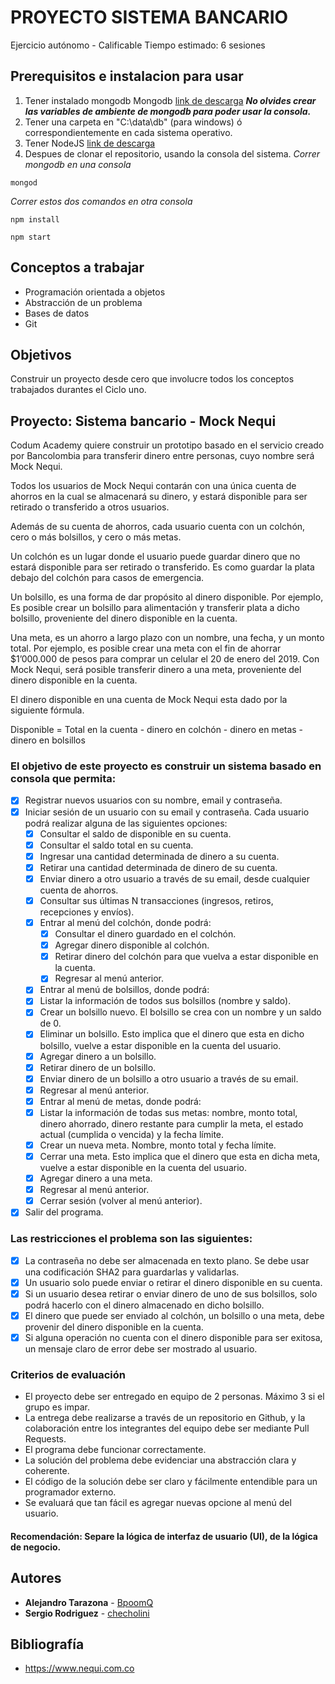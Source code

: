 # PROYECTO SISTEMA BANCARIO
Ejercicio autónomo - Calificable
Tiempo estimado: 6 sesiones

## Prerequisitos e instalacion para usar
1. Tener instalado mongodb Mongodb [link de descarga](https://www.mongodb.com/es/download-center?jmp=nav)
  _**No olvides crear las variables de ambiente de mongodb para poder usar la consola.**_
2. Tener una carpeta en "C:\data\db" (para windows) ó correspondientemente en cada sistema operativo.
3. Tener NodeJS [link de descarga](https://nodejs.org/es/download/)
4. Despues de clonar el repositorio, usando la consola del sistema.
_Correr mongodb en una consola_
```
mongod
```
_Correr estos dos comandos en otra consola_
```
npm install
```
```
npm start
```

## Conceptos a trabajar
* Programación orientada a objetos
* Abstracción de un problema
* Bases de datos
* Git

## Objetivos
Construir un proyecto desde cero que involucre todos los conceptos trabajados durantes el Ciclo uno.

## Proyecto: Sistema bancario - Mock Nequi
Codum Academy quiere construir un prototipo basado en el servicio creado por Bancolombia para transferir dinero entre personas, cuyo nombre será Mock Nequi.

Todos los usuarios de Mock Nequi contarán con una única cuenta de ahorros en la cual se almacenará su dinero, y estará disponible para ser retirado o transferido a otros usuarios.

Además de su cuenta de ahorros, cada usuario cuenta con un colchón, cero o más bolsillos, y cero o más metas.

Un colchón es un lugar donde el usuario puede guardar dinero que no estará disponible para ser retirado o transferido. Es como guardar la plata debajo del colchón para casos de emergencia.

Un bolsillo, es una forma de dar propósito al dinero disponible. Por ejemplo, Es posible crear un bolsillo para alimentación y transferir plata a dicho bolsillo, proveniente del dinero disponible en la cuenta.

Una meta, es un ahorro a largo plazo con un nombre, una fecha, y un monto total. Por ejemplo, es posible crear una meta con el fin de ahorrar $1’000.000 de pesos para comprar un celular el 20 de enero del 2019. Con Mock Nequi, será posible transferir dinero a una meta, proveniente del dinero disponible en la cuenta.

El dinero disponible en una cuenta de Mock Nequi esta dado por la siguiente fórmula.

Disponible = Total en la cuenta - dinero en colchón - dinero en metas - dinero en bolsillos

### El objetivo de este proyecto es construir un sistema basado en consola que permita:

* [x] Registrar nuevos usuarios con su nombre, email y contraseña.
* [x] Iniciar sesión de un usuario con su email y contraseña. Cada usuario podrá realizar alguna de las siguientes opciones:
  * [x] Consultar el saldo de disponible en su cuenta.
  * [x] Consultar el saldo total en su cuenta.
  * [x] Ingresar una cantidad determinada de dinero a su cuenta.
  * [x] Retirar una cantidad determinada de dinero de su cuenta.
  * [x] Enviar dinero a otro usuario a través de su email, desde cualquier cuenta de ahorros.
  * [x] Consultar sus últimas N transacciones (ingresos, retiros, recepciones y envíos).
  * [x] Entrar al menú del colchón, donde podrá:
    * [x] Consultar el dinero guardado en el colchón.
    * [x] Agregar dinero disponible al colchón.
    * [x] Retirar dinero del colchón para que vuelva a estar disponible en la cuenta.
    * [x] Regresar al menú anterior.
  * [x] Entrar al menú de bolsillos, donde podrá:
  * [x] Listar la información de todos sus bolsillos (nombre y saldo).
  * [x] Crear un bolsillo nuevo. El bolsillo se crea con un nombre y un saldo de 0.
  * [x] Eliminar un bolsillo. Esto implica que el dinero que esta en dicho bolsillo, vuelve a estar disponible en la cuenta del usuario.
  * [x] Agregar dinero a un bolsillo.
  * [x] Retirar dinero de un bolsillo.
  * [x] Enviar dinero de un bolsillo a otro usuario a través de su email.
  * [x] Regresar al menú anterior.
  * [x] Entrar al menú de metas, donde podrá:
  * [x] Listar la información de todas sus metas: nombre, monto total, dinero ahorrado, dinero restante para cumplir la meta, el estado actual (cumplida o vencida) y la fecha límite.
  * [x] Crear un nueva meta. Nombre, monto total y fecha límite.
  * [x] Cerrar una meta. Esto implica que el dinero que esta en dicha meta, vuelve a estar disponible en la cuenta del usuario.
  * [x] Agregar dinero a una meta.
  * [x] Regresar al menú anterior.
  * [x] Cerrar sesión (volver al menú anterior).
* [x] Salir del programa.

### Las restricciones el problema son las siguientes:
  * [x] La contraseña no debe ser almacenada en texto plano. Se debe usar una codificación SHA2 para guardarlas y validarlas.
  * [x] Un usuario solo puede enviar o retirar el dinero disponible en su cuenta.
  * [x] Si un usuario desea retirar o enviar dinero de uno de sus bolsillos, solo podrá hacerlo con el dinero almacenado en dicho bolsillo.
  * [x] El dinero que puede ser enviado al colchón, un bolsillo o una meta, debe provenir del dinero disponible en la cuenta.
  * [x] Si alguna operación no cuenta con el dinero disponible para ser exitosa, un mensaje claro de error debe ser mostrado al usuario.

### Criterios de evaluación
* El proyecto debe ser entregado en equipo de 2 personas. Máximo 3 si el grupo es impar.
* La entrega debe realizarse a través de un repositorio en Github, y la colaboración entre los integrantes del equipo debe ser mediante Pull Requests.
* El programa debe funcionar correctamente.
* La solución del problema debe evidenciar una abstracción clara y coherente.
* El código de la solución debe ser claro y fácilmente entendible para un programador externo.
* Se evaluará que tan fácil es agregar nuevas opcione al menú del usuario.

#### Recomendación: Separe la lógica de interfaz de usuario (UI), de la lógica de negocio.

## Autores
* **Alejandro Tarazona** - [BpoomQ](https://github.com/BpoomQ)
* **Sergio Rodriguez** - [checholini](https://github.com/checholini)

## Bibliografía
* https://www.nequi.com.co
